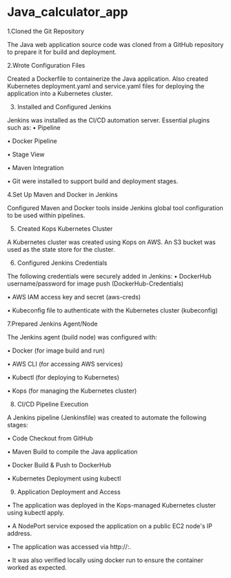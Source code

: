 # Java_calculator_app
  1.Cloned the Git Repository
  
The Java web application source code was cloned from a GitHub repository to prepare it for build and deployment.

 2.Wrote Configuration Files
 
Created a Dockerfile to containerize the Java application. Also created Kubernetes deployment.yaml and service.yaml files for deploying the application into a Kubernetes cluster.

3.  Installed and Configured Jenkins

Jenkins was installed as the CI/CD automation server. Essential plugins such as:
•	Pipeline

•	Docker Pipeline

•	Stage View

•	Maven Integration

•	Git
were installed to support build and deployment stages.

4.Set Up Maven and Docker in Jenkins

Configured Maven and Docker tools inside Jenkins global tool configuration to be used within pipelines.

5. Created Kops Kubernetes Cluster

A Kubernetes cluster was created using Kops on AWS. An S3 bucket was used as the state store for the cluster.

6. Configured Jenkins Credentials

The following credentials were securely added in Jenkins:
•	DockerHub username/password for image push (DockerHub-Credentials)

•	AWS IAM access key and secret (aws-creds)

•	Kubeconfig file to authenticate with the Kubernetes cluster (kubeconfig)

7.Prepared Jenkins Agent/Node

The Jenkins agent (build node) was configured with:

•	Docker (for image build and run)

•	AWS CLI (for accessing AWS services)

•	Kubectl (for deploying to Kubernetes)

•	Kops (for managing the Kubernetes cluster)

8. CI/CD Pipeline Execution

A Jenkins pipeline (Jenkinsfile) was created to automate the following stages:

•	Code Checkout from GitHub

•	Maven Build to compile the Java application

•	Docker Build & Push to DockerHub

•	Kubernetes Deployment using kubectl

9. Application Deployment and Access

•	The application was deployed in the Kops-managed Kubernetes cluster using kubectl apply.

•	A NodePort service exposed the application on a public EC2 node's IP address.

•	The application was accessed via http://<NodeIP>:<NodePort>.

•	It was also verified locally using docker run to ensure the container worked as expected.
